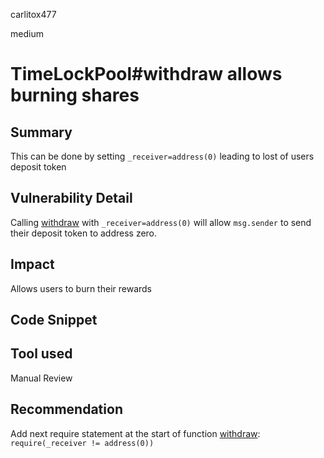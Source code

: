 carlitox477

medium

# TimeLockPool#withdraw allows burning shares

## Summary
This can be done by setting ```_receiver=address(0)``` leading to lost of users deposit token

## Vulnerability Detail
Calling [withdraw](https://github.com/sherlock-audit/2022-10-merit-circle/blob/main/merit-liquidity-mining/contracts/TimeLockPool.sol#L116) with ```_receiver=address(0)```  will allow ```msg.sender``` to send their deposit token to address zero.

## Impact
Allows users to burn their rewards

## Code Snippet

## Tool used
Manual Review

## Recommendation
Add next require statement at the start of function [withdraw](https://github.com/sherlock-audit/2022-10-merit-circle/blob/main/merit-liquidity-mining/contracts/TimeLockPool.sol#L116): ```require(_receiver != address(0))```
